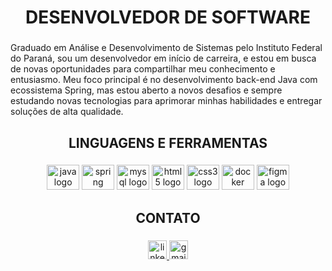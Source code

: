 <h1 align="center">DESENVOLVEDOR DE SOFTWARE</h1>

###

<p align="left">Graduado em Análise e Desenvolvimento de Sistemas pelo Instituto Federal do Paraná, sou um desenvolvedor em início de carreira, e estou em busca de novas oportunidades para compartilhar meu conhecimento e entusiasmo. Meu foco principal é no desenvolvimento back-end Java com ecossistema Spring, mas estou aberto a novos desafios e sempre estudando novas tecnologias para aprimorar minhas habilidades e entregar soluções de alta qualidade.</p>

###

<h2 align="center">LINGUAGENS E FERRAMENTAS</h2>

###

<div align="center">
  <img src="https://cdn.jsdelivr.net/gh/devicons/devicon/icons/java/java-original.svg" height="40" width="52" alt="java logo"  />
  <img src="https://cdn.jsdelivr.net/gh/devicons/devicon/icons/spring/spring-original.svg" height="40" width="52" alt="spring logo"  />
  <img src="https://cdn.jsdelivr.net/gh/devicons/devicon/icons/mysql/mysql-original.svg" height="40" width="52" alt="mysql logo"  />
  <img src="https://cdn.jsdelivr.net/gh/devicons/devicon/icons/html5/html5-original.svg" height="40" width="52" alt="html5 logo"  />
  <img src="https://cdn.jsdelivr.net/gh/devicons/devicon/icons/css3/css3-original.svg" height="40" width="52" alt="css3 logo"  />
  <img src="https://cdn.jsdelivr.net/gh/devicons/devicon/icons/docker/docker-original.svg" height="40" width="52" alt="docker logo"  />
  <img src="https://cdn.jsdelivr.net/gh/devicons/devicon/icons/figma/figma-original.svg" height="40" width="52" alt="figma logo"  />
</div>

###

<h2 align="center">CONTATO</h2>

###

<div align="center">
  <a href="https://www.linkedin.com/in/jonathanzapotosczny/" target="_blank">
    <img src="https://img.shields.io/static/v1?message=LinkedIn&logo=linkedin&label=&color=0077B5&logoColor=white&labelColor=&style=for-the-badge" height="30" alt="linkedin logo"/>
  </a>
  <a href="mailto:JonathanGM.HD@gmail.com" target="_blank">
    <img src="https://img.shields.io/static/v1?message=Gmail&logo=gmail&label=&color=D14836&logoColor=white&labelColor=&style=for-the-badge" height="30" alt="gmail logo"/>
  </a>
</div>

###

